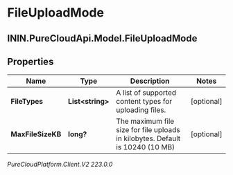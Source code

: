 # FileUploadMode

## ININ.PureCloudApi.Model.FileUploadMode

## Properties

|Name | Type | Description | Notes|
|------------ | ------------- | ------------- | -------------|
| **FileTypes** | **List&lt;string&gt;** | A list of supported content types for uploading files. | [optional] |
| **MaxFileSizeKB** | **long?** | The maximum file size for file uploads in kilobytes. Default is 10240 (10 MB) | [optional] |



_PureCloudPlatform.Client.V2 223.0.0_
